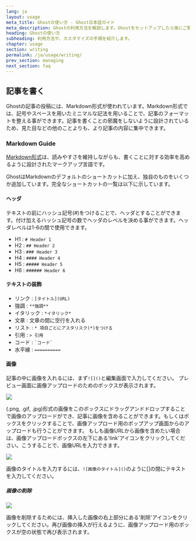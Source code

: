 ```yaml
---
lang: ja
layout: usage
meta_title: Ghostの使い方 - Ghost日本語ガイド
meta_description: Ghostの利用方法を解説します。Ghostをセットアップしたら後にご覧ください。
heading: Ghostの使い方
subheading: 利用方法や、カスタマイズの手順を紹介します。
chapter: usage
section: writing
permalink: /ja/usage/writing/
prev_section: managing
next_section: faq
---
```


##  記事を書く<a id="writing"></a>

Ghostの記事の投稿には、Markdown形式が使われています。Markdown形式では、記号やスペースを用いたミニマルな記法を用いることで、記事のフォーマットを整える事ができます。記事を書くことの邪魔をしないように設計されているため、見た目などの他のことよりも、より記事の内容に集中できます。

###  Markdown Guide <a id="markdown"></a>

[Markdown形式](http://daringfireball.net/projects/markdown/)は、読みやすさを維持しながらも、書くことに対する効率を高めるように設計されたマークアップ言語です。

GhostはMarkdownのデフォルトのショートカットに加え、独自のものをいくつか追加しています。完全なショートカットの一覧は以下に示しています。

####  ヘッダ

テキストの前にハッシュ記号(#)をつけることで、ヘッダとすることができます。付け加えるハッシュ記号の数でヘッダのレベルを決める事ができます。ヘッダレベルは1-6の間で使用できます。

*   H1 : `# Header 1`
*   H2 : `## Header 2`
*   H3 : `### Header 3`
*   H4 : `#### Header 4`
*   H5 : `##### Header 5`
*   H6 : `###### Header 6`

####  テキストの装飾

*   リンク : `[タイトル](URL)`
*   強調 : `**強調**`
*   イタリック : `*イタリック*`
*   文章 : 文章の間に空行を入れる
*   リスト : `* 項目ごとにアスタリスク(*)をつける`
*   引用 : `> 引用`
*   コード : `` `コード` ``
*   水平線 : `==========`

####  画像

記事の中に画像を入れるには、まず`![]()`と編集画面で入力してください。
プレビュー画面に画像アップロードのためのボックスが表示されます。

![](https://s3-eu-west-1.amazonaws.com/ghost-website-cdn/Screen%20Shot%202013-10-14%20at%2012.45.08.png)

(.png, .gif, .jpg)形式の画像をこのボックスにドラッグアンドドロップすることで画像のアップロードができ、記事に画像を含めることができます。もしくはボックスをクリックすることで、画像アップロード用のポップアップ画面からのアップロードも行うことができます。
もしも画像URLから画像を含めたい場合は、画像アップロードボックスの左下にある'link'アイコンをクリックしてください。こうすることで、画像URLを入力できます。

![](https://s3-eu-west-1.amazonaws.com/ghost-website-cdn/Screen%20Shot%202013-10-14%20at%2012.34.21.png)

画像のタイトルを入力するには、`![画像のタイトル]()`のように[]の間にテキストを入力してください。

##### 画像の削除

![](https://s3-eu-west-1.amazonaws.com/ghost-website-cdn/Screen%20Shot%202013-10-14%20at%2012.56.44.png)

画像を削除するためには、挿入した画像の右上部分にある'削除'アイコンをクリックしてください。再び画像の挿入が行えるように、画像アップロード用のボックスが空の状態で再び表示されます。

